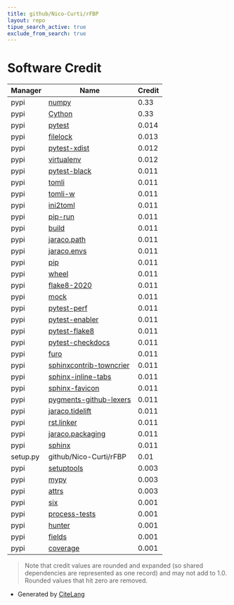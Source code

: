 ```yaml
---
title: github/Nico-Curti/rFBP
layout: repo
tipue_search_active: true
exclude_from_search: true
---
```

# Software Credit

|Manager|Name|Credit|
|-------|----|------|
|pypi|[numpy](https://www.numpy.org)|0.33|
|pypi|[Cython](http://cython.org/)|0.33|
|pypi|[pytest](https://pypi.org/project/pytest)|0.014|
|pypi|[filelock](https://pypi.org/project/filelock)|0.013|
|pypi|[pytest-xdist](https://pypi.org/project/pytest-xdist)|0.012|
|pypi|[virtualenv](https://pypi.org/project/virtualenv)|0.012|
|pypi|[pytest-black](https://github.com/shopkeep/pytest-black)|0.011|
|pypi|[tomli](https://pypi.org/project/tomli)|0.011|
|pypi|[tomli-w](https://pypi.org/project/tomli-w)|0.011|
|pypi|[ini2toml](https://github.com/abravalheri/ini2toml/)|0.011|
|pypi|[pip-run](https://pypi.org/project/pip-run)|0.011|
|pypi|[build](https://pypi.org/project/build)|0.011|
|pypi|[jaraco.path](https://pypi.org/project/jaraco.path)|0.011|
|pypi|[jaraco.envs](https://pypi.org/project/jaraco.envs)|0.011|
|pypi|[pip](https://pypi.org/project/pip)|0.011|
|pypi|[wheel](https://pypi.org/project/wheel)|0.011|
|pypi|[flake8-2020](https://pypi.org/project/flake8-2020)|0.011|
|pypi|[mock](https://pypi.org/project/mock)|0.011|
|pypi|[pytest-perf](https://pypi.org/project/pytest-perf)|0.011|
|pypi|[pytest-enabler](https://pypi.org/project/pytest-enabler)|0.011|
|pypi|[pytest-flake8](https://pypi.org/project/pytest-flake8)|0.011|
|pypi|[pytest-checkdocs](https://pypi.org/project/pytest-checkdocs)|0.011|
|pypi|[furo](https://pypi.org/project/furo)|0.011|
|pypi|[sphinxcontrib-towncrier](https://pypi.org/project/sphinxcontrib-towncrier)|0.011|
|pypi|[sphinx-inline-tabs](https://pypi.org/project/sphinx-inline-tabs)|0.011|
|pypi|[sphinx-favicon](https://pypi.org/project/sphinx-favicon)|0.011|
|pypi|[pygments-github-lexers](https://pypi.org/project/pygments-github-lexers)|0.011|
|pypi|[jaraco.tidelift](https://pypi.org/project/jaraco.tidelift)|0.011|
|pypi|[rst.linker](https://pypi.org/project/rst.linker)|0.011|
|pypi|[jaraco.packaging](https://pypi.org/project/jaraco.packaging)|0.011|
|pypi|[sphinx](https://pypi.org/project/sphinx)|0.011|
|setup.py|github/Nico-Curti/rFBP|0.01|
|pypi|[setuptools](https://github.com/pypa/setuptools)|0.003|
|pypi|[mypy](https://pypi.org/project/mypy)|0.003|
|pypi|[attrs](https://pypi.org/project/attrs)|0.003|
|pypi|[six](https://pypi.org/project/six)|0.001|
|pypi|[process-tests](https://pypi.org/project/process-tests)|0.001|
|pypi|[hunter](https://pypi.org/project/hunter)|0.001|
|pypi|[fields](https://pypi.org/project/fields)|0.001|
|pypi|[coverage](https://pypi.org/project/coverage)|0.001|


> Note that credit values are rounded and expanded (so shared dependencies are represented as one record) and may not add to 1.0. Rounded values that hit zero are removed.


- Generated by [CiteLang](https://github.com/vsoch/citelang)
